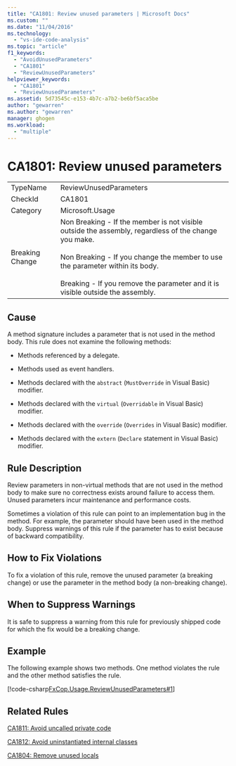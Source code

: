 ```yaml
---
title: "CA1801: Review unused parameters | Microsoft Docs"
ms.custom: ""
ms.date: "11/04/2016"
ms.technology: 
  - "vs-ide-code-analysis"
ms.topic: "article"
f1_keywords: 
  - "AvoidUnusedParameters"
  - "CA1801"
  - "ReviewUnusedParameters"
helpviewer_keywords: 
  - "CA1801"
  - "ReviewUnusedParameters"
ms.assetid: 5d73545c-e153-4b7c-a7b2-be6bf5aca5be
author: "gewarren"
ms.author: "gewarren"
manager: ghogen
ms.workload: 
  - "multiple"
---
```

# CA1801: Review unused parameters
|||  
|-|-|  
|TypeName|ReviewUnusedParameters|  
|CheckId|CA1801|  
|Category|Microsoft.Usage|  
|Breaking Change|Non Breaking - If the member is not visible outside the assembly, regardless of the change you make.<br /><br /> Non Breaking - If you change the member to use the parameter within its body.<br /><br /> Breaking - If you remove the parameter and it is visible outside the assembly.|  
  
## Cause  
 A method signature includes a parameter that is not used in the method body. This rule does not examine the following methods:  
  
-   Methods referenced by a delegate.  
  
-   Methods used as event handlers.  
  
-   Methods declared with the `abstract` (`MustOverride` in Visual Basic) modifier.  
  
-   Methods declared with the `virtual` (`Overridable` in Visual Basic) modifier.  
  
-   Methods declared with the `override` (`Overrides` in Visual Basic) modifier.  
  
-   Methods declared with the `extern` (`Declare` statement in Visual Basic) modifier.  
  
## Rule Description  
 Review parameters in non-virtual methods that are not used in the method body to make sure no correctness exists around failure to access them. Unused parameters incur maintenance and performance costs.  
  
 Sometimes a violation of this rule can point to an implementation bug in the method. For example, the parameter should have been used in the method body. Suppress warnings of this rule if the parameter has to exist because of backward compatibility.  
  
## How to Fix Violations  
 To fix a violation of this rule, remove the unused parameter (a breaking change) or use the parameter in the method body (a non-breaking change).  
  
## When to Suppress Warnings  
 It is safe to suppress a warning from this rule for previously shipped code for which the fix would be a breaking change.  
  
## Example  
 The following example shows two methods. One method violates the rule and the other method satisfies the rule.  
  
 [!code-csharp[FxCop.Usage.ReviewUnusedParameters#1](../code-quality/codesnippet/CSharp/ca1801-review-unused-parameters_1.cs)]  
  
## Related Rules  
 [CA1811: Avoid uncalled private code](../code-quality/ca1811-avoid-uncalled-private-code.md)  
  
 [CA1812: Avoid uninstantiated internal classes](../code-quality/ca1812-avoid-uninstantiated-internal-classes.md)  
  
 [CA1804: Remove unused locals](../code-quality/ca1804-remove-unused-locals.md)